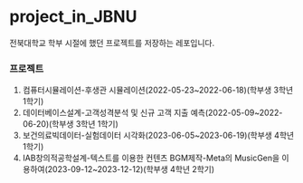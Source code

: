 # project_in_JBNU

전북대학교 학부 시절에 했던 프로젝트를 저장하는 레포입니다.

### 프로젝트

1. 컴퓨터시뮬레이션-후생관 시뮬레이션(2022-05-23~2022-06-18)(학부생 3학년 1학기)
2. 데이터베이스설계-고객성격분석 및 신규 고객 지출 예측(2022-05-09~2022-06-20)(학부생 3학년 1학기)
3. 보건의료빅데이터-실험데이터 시각화(2023-06-05~2023-06-19)(학부생 4학년 1학기)
4. IAB창의적공학설계-텍스트를 이용한 컨텐츠 BGM제작-Meta의 MusicGen을 이용하여(2023-09-12~2023-12-12)(학부생 4학년 2학기)

